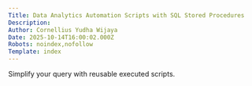 ```yaml
---
Title: Data Analytics Automation Scripts with SQL Stored Procedures
Description: 
Author: Cornellius Yudha Wijaya
Date: 2025-10-14T16:00:02.000Z
Robots: noindex,nofollow
Template: index
---
```

Simplify your query with reusable executed scripts.